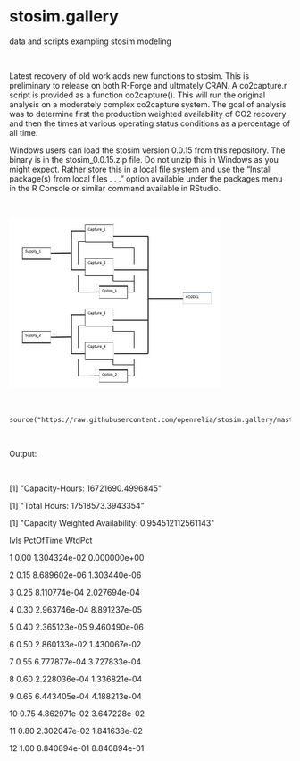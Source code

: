 stosim.gallery
==============

data and scripts exampling stosim modeling

 

Latest recovery of old work adds new functions to stosim. This is preliminary to
release on both R-Forge and ultmately CRAN. A co2capture.r script is provided as
a function co2capture(). This will run the original analysis on a moderately
complex co2capture system. The goal of analysis was to determine first the
production weighted availability of CO2 recovery and then the times at various
operating status conditions as a percentage of all time.

Windows users can load the stosim version 0.0.15 from this repository. The
binary is in the stosim_0.0.15.zip file. Do not unzip this in Windows as you
might expect. Rather store this in a local file system and use the “Install
package(s) from local files . . .” option available under the packages menu in
the R Console or similar command available in RStudio.

 

![](images/co2capture_rbd.jpg)

 

~~~~~~~~~~~~~~~~~~~~~~~~~~~~~~~~~~~~~~~~~~~~~~~~~~~~~~~~~~~~~~~~~~~~~~~~~~~~~~~~
source("https://raw.githubusercontent.com/openrelia/stosim.gallery/master/scripts/contour_challenge.r")

~~~~~~~~~~~~~~~~~~~~~~~~~~~~~~~~~~~~~~~~~~~~~~~~~~~~~~~~~~~~~~~~~~~~~~~~~~~~~~~~

 

Output:

 

[1] "Capacity-Hours:   16721690.4996845"

[1] "Total Hours:   17518573.3943354"

[1] "Capacity Weighted Availability:   0.954512112561143"

lvls    PctOfTime       WtdPct

1  0.00 1.304324e-02 0.000000e+00

2  0.15 8.689602e-06 1.303440e-06

3  0.25 8.110774e-04 2.027694e-04

4  0.30 2.963746e-04 8.891237e-05

5  0.40 2.365123e-05 9.460490e-06

6  0.50 2.860133e-02 1.430067e-02

7  0.55 6.777877e-04 3.727833e-04

8  0.60 2.228036e-04 1.336821e-04

9  0.65 6.443405e-04 4.188213e-04

10 0.75 4.862971e-02 3.647228e-02

11 0.80 2.302047e-02 1.841638e-02

12 1.00 8.840894e-01 8.840894e-01

 
